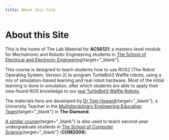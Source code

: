```yaml
---
title: About this Site
---
```


# About this Site

This is the home of The Lab Material for **ACS6121**: a masters-level module for Mechatronic and Robotic Engineering students in [The School of Electrical and Electronic Engineering](https://www.sheffield.ac.uk/eee){target="_blank"}. 

This course is designed to teach students how to use ROS2 (The Robot Operating System, Version 2) to program TurtleBot3 Waffle robots, using a mix of simulation-based learning and real robot hardware. Most of the initial learning is done in simulation, after which students are able to apply their new-found ROS knowledge to our [real TurtleBot3 Waffle Robots](./robots.md).

The materials here are developed by [Dr Tom Howard](https://www.sheffield.ac.uk/engineering/diamond-engineering/our-staff/tom-howard){target="_blank"}, a University Teacher in the [Multidisciplinary Engineering Education Team](https://www.sheffield.ac.uk/engineering/diamond-engineering/about-us){target="_blank"} in **The Diamond**.

[A similar course](https://tom-howard.github.io/com2009/){target="_blank"} is *also* used to teach second-year undergraduate students in [The School of Computer Science](https://www.sheffield.ac.uk/cs){target="_blank"} (**COM2009**). 